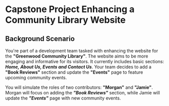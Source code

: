 # Capstone Project Enhancing a Community Library Website

## Background Scenario ##

You're part of a development team tasked with enhancing the website for the **"Greenwood Community Library"**. The website aims to be more engaging and informative for its visitors. It currently includes basic sections: **_Home, About Us, Events and Contact Us_**. Your team decides to add a **"Book Reviews"** section and update the **"Events"** page to feature upcoming community events.

You will simulate the roles of two contributors: **"Morgan"** and **"Jamie"**. Morgan will focus on adding the **_"Book Reviews"_** section, while Jamie will update the **_"Events"_** page with new community events.
